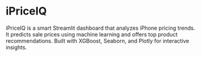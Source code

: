 # iPriceIQ
iPriceIQ is a smart Streamlit dashboard that analyzes iPhone pricing trends. It predicts sale prices using machine learning and offers top product recommendations. Built with XGBoost, Seaborn, and Plotly for interactive insights.

